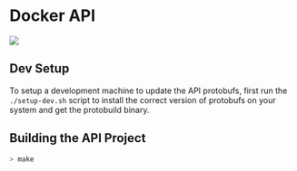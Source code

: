 # Docker API

![](https://github.com/docker/api/workflows/Continuous%integration/badge.svg)

## Dev Setup

To setup a development machine to update the API protobufs, first run the  `./setup-dev.sh` script to install the correct version of protobufs on your system and get the protobuild binary.

## Building the API Project

```bash
> make
```
